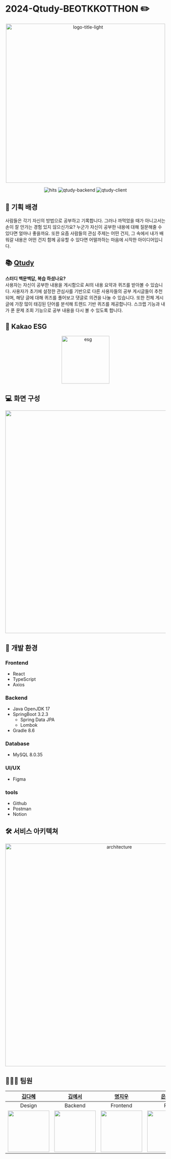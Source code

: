 # 2024-Qtudy-BEOTKKOTTHON ✏️
<p align="center"><img width="500" alt="logo-title-light" src="https://github.com/goormthon-Univ/2024_BEOTKKOTTHON_TEAM_20_BE/assets/68267916/f39c57c6-4132-4b03-983c-d0f051a163cf"></p>


<p align="center"><img alt="hits" src="https://hits.seeyoufarm.com/api/count/incr/badge.svg?url=https%3A%2F%2Fgithub.com%2Fgoormthon-Univ%2F2024_BEOTKKOTTHON_TEAM_20_BE&count_bg=%2379C83D&title_bg=%23555555&icon=&icon_color=%23E7E7E7&title=hits&edge_flat=false">
<img src="https://healthchecks.io/b/2/809832be-470f-4f9f-b34c-998eb5c89847.svg" alt="qtudy-backend"> <img src="https://healthchecks.io/b/2/4669578d-3568-4321-9557-67767c165972.svg" alt="qtudy-client">
</p>

## 💭 기획 배경

사람들은 각기 자신의 방법으로 공부하고 기록합니다. 그러나 까먹었을 때가 아니고서는 손이 잘 안가는 경험 있지 않으신가요? 누군가 자신이 공부한 내용에 대해 질문해줄 수 있다면 얼마나 좋을까요. 또한 요즘 사람들의 관심 주제는 어떤 건지, 그 속에서 내가 배워갈 내용은 어떤 건지 함께 공유할 수 있다면 어떨까하는 마음에 시작한 아이디어입니다.


## 📚 [Qtudy]("https://qtudy.site/")

<b>스터디 백문백답, 복습 하셨나요?</b><br>
사용자는 자신이 공부한 내용을 게시함으로 AI의 내용 요약과 퀴즈를 받아볼 수 있습니다. 사용자가 초기에 설정한 관심사를 기반으로 다른 사용자들의 공부 게시글들이 추천되며, 해당 글에 대해 퀴즈를 풀어보고 댓글로 의견을 나눌 수 있습니다. 또한 전체 게시글에 가장 많이 태깅된 단어를 분석해 트렌드 기반 퀴즈를 제공합니다. 스크랩 기능과 내가 푼 문제 조회 기능으로 공부 내용을 다시 볼 수 있도록 합니다.


## 🎯 Kakao ESG
<p align="center"><img width="150" alt="esg" src="https://github.com/goormthon-Univ/2024_BEOTKKOTTHON_TEAM_20_BE/assets/68267916/f9fe2c73-d938-4c2b-83f7-dbe3e8307755"></p>


## 💻 화면 구성
<p align="center"><img width="700" src="https://github.com/goormthon-Univ/2024_BEOTKKOTTHON_TEAM_20_BE/assets/68267916/a2016933-36f7-4e33-b8f7-a543c8c495ba"/></p>

## 🔗 개발 환경
### Frontend
- React
- TypeScript
- Axios

### Backend
- Java OpenJDK 17
- SpringBoot 3.2.3
    - Spring Data JPA
    - Lombok
- Gradle 8.6

### Database
- MySQL 8.0.35

### UI/UX
- Figma

### tools
- Github
- Postman
- Notion

## 🛠️ 서비스 아키텍쳐
<p align="center"><img width="700" alt="architecture" src="https://github.com/goormthon-Univ/2024_BEOTKKOTTHON_TEAM_20_BE/assets/68267916/15ee426c-be73-477d-abad-470048471293"></p>


## 👩🏻‍💻 팀원
|[김다혜](https://www.instagram.com/dahyyye_/)|[김예서](https://github.com/Ahyun0326)|[명지우](https://github.com/MyungJiwoo)|[은세윤](https://www.notion.so/7093dbb8945e425cbfa58cbf0c49560e?pvs=4)|[한채은](https://github.com/chaeeun-Han)|[홍서영](https://github.com/hongsy521)|
|:---:|:---:|:---:|:---:|:---:|:---:|
|Design|Backend|Frontend|PM|BE/Infra|Frontend|
<img width="130" src="https://github.com/goormthon-Univ/2024_BEOTKKOTTHON_TEAM_20_BE/assets/68267916/0c8b4cee-f601-4396-8bfc-c3dffaf2e120"/>|<img width="130" src="https://github.com/goormthon-Univ/2024_BEOTKKOTTHON_TEAM_20_BE/assets/68267916/57106037-180d-4725-ba5a-106d2a0cf6a9"/>|<img width="130" src="https://github.com/goormthon-Univ/2024_BEOTKKOTTHON_TEAM_20_BE/assets/68267916/52863aac-4e0f-4ddb-9f51-1478dda081ae"/>|<img width="130" src="https://github.com/goormthon-Univ/2024_BEOTKKOTTHON_TEAM_20_BE/assets/68267916/367905bb-8514-44fb-a4d8-f314641c1101"/>|<img width="130" src="https://user-images.githubusercontent.com/68267916/229949741-494efff2-217e-4c59-8aea-11786da2f111.png"/>|<img width="130" src="https://github.com/goormthon-Univ/2024_BEOTKKOTTHON_TEAM_20_BE/assets/68267916/ecae9cba-6f4f-443f-97f5-59d150ee84c8"/>
